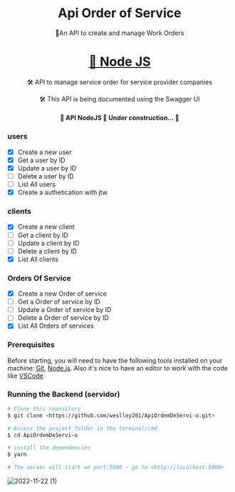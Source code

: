 <h1 align="center">Api Order of Service</h1>
<p align="center">📑An API to create and manage Work Orders</p>
<h1 align="center">
    <a href="https://pt-br.reactjs.org/">🔗 Node JS</a>
</h1>
<p align="center">🛠️ API to manage service order for service provider companies</p>
<p align="center">🛠️ This API is being documented using the Swagger UI</p>
<h4 align="center"> 
	🚧  API NodeJS 🚀 Under construction...  🚧
</h4>

### users

- [x] Create a new user
- [x] Get a user by ID
- [x] Update a user by ID
- [ ] Delete a user by ID
- [ ] List All users
- [x] Create a authetication with jtw

### clients

- [x] Create a new client
- [ ] Get a client by ID
- [ ] Update a client by ID
- [ ] Delete a client by ID
- [x] List All clients

### Orders Of Service

- [x] Create a new Order of service
- [ ] Get a Order of service by ID
- [ ] Update a Order of service by ID
- [ ] Delete a Order of service by ID
- [x] List All Orders of services

### Prerequisites

Before starting, you will need to have the following tools installed on your machine:
[Git](https://git-scm.com), [Node.js](https://nodejs.org/en/).
Also it's nice to have an editor to work with the code like [VSCode](https://code.visualstudio.com/)

### Running the Backend (servidor)

```bash
# Clone this repository
$ git clone <https://github.com/weslley281/ApiOrdemDeServi-o.git>

# Access the project folder in the terminal/cmd
$ cd ApiOrdemDeServi-o

# install the dependencies
$ yarn

# The server will start on port:5000 - go to <http://localhost:5000>
```

![2022-11-22 (1)](https://user-images.githubusercontent.com/65488214/203371172-87c72ed4-b0a9-4e52-bfc4-2629ffe86cf6.png)
